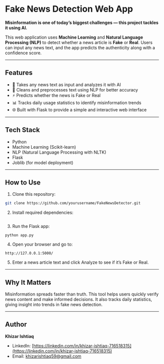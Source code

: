 # Fake News Detection Web App

**Misinformation is one of today’s biggest challenges — this project tackles it using AI.**  

This web application uses **Machine Learning** and **Natural Language Processing (NLP)** to detect whether a news article is **Fake** or **Real**. Users can input any news text, and the app predicts the authenticity along with a confidence score.  

---

## Features

- 📰 Takes any news text as input and analyzes it with AI  
- 🧹 Cleans and preprocesses text using NLP for better accuracy  
- ⚡ Predicts whether the news is Fake or Real  
- 📊 Tracks daily usage statistics to identify misinformation trends  
- 🌐 Built with Flask to provide a simple and interactive web interface  

---

## Tech Stack

- Python  
- Machine Learning (Scikit-learn)  
- NLP (Natural Language Processing with NLTK)  
- Flask  
- Joblib (for model deployment)  

---

## How to Use

1. Clone this repository:  
```bash
git clone https://github.com/yourusername/FakeNewsDetector.git
```

 2. Install required dependencies:

```pip install -r requirements.txt
```

 3. Run the Flask app:
```
python app.py
```
 4. Open your browser and go to:
```
http://127.0.0.1:5000/
```
 5. Enter a news article text and click Analyze to see if it’s Fake or Real.


---

## Why It Matters

Misinformation spreads faster than truth. This tool helps users quickly verify news content and make informed decisions. It also tracks daily statistics, giving insight into trends in fake news detection.

---

## Author

**Khizar Ishtiaq**  
- LinkedIn: [https://linkedin.com/in/khizar-ishtiaq-716518315](https://linkedin.com/in/khizar-ishtiaq-716518315)  
- Email: khizarishtiaq59@gmail.com


